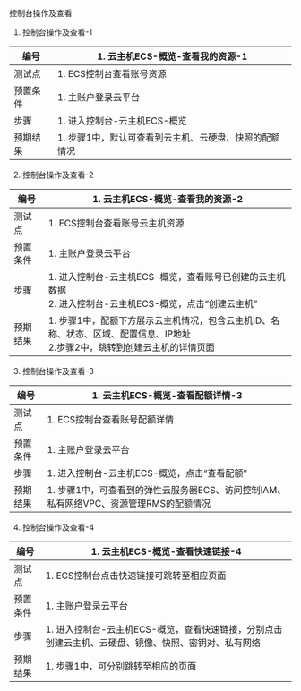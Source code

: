 控制台操作及查看

1. 控制台操作及查看-1

| 编号     | 1. 云主机ECS-概览-查看我的资源-1                       |
| -------- | ------------------------------------------------------ |
| 测试点   | 1. ECS控制台查看账号资源                               |
| 预置条件 | 1. 主账户登录云平台                                    |
| 步骤     | 1. 进入控制台-云主机ECS-概览                           |
| 预期结果 | 1. 步骤1中，默认可查看到云主机、云硬盘、快照的配额情况 |

2. 控制台操作及查看-2

| 编号     | 1. 云主机ECS-概览-查看我的资源-2                             |
| -------- | ------------------------------------------------------------ |
| 测试点   | 1. ECS控制台查看账号云主机资源                               |
| 预置条件 | 1. 主账户登录云平台                                          |
| 步骤     | 1. 进入控制台-云主机ECS-概览，查看账号已创建的云主机数据<br />2. 进入控制台-云主机ECS-概览，点击“创建云主机” |
| 预期结果 | 1. 步骤1中，配额下方展示云主机情况，包含云主机ID、名称、状态、区域、配置信息、IP地址<br />2.步骤2中，跳转到创建云主机的详情页面 |

3. 控制台操作及查看-3

| 编号     | 1. 云主机ECS-概览-查看配额详情-3                             |
| -------- | ------------------------------------------------------------ |
| 测试点   | 1. ECS控制台查看账号配额详情                                 |
| 预置条件 | 1. 主账户登录云平台                                          |
| 步骤     | 1. 进入控制台-云主机ECS-概览，点击“查看配额”                 |
| 预期结果 | 1. 步骤1中，可查看到的弹性云服务器ECS、访问控制IAM、私有网络VPC、资源管理RMS的配额情况 |

4. 控制台操作及查看-4

| 编号     | 1. 云主机ECS-概览-查看快速链接-4                             |
| -------- | ------------------------------------------------------------ |
| 测试点   | 1. ECS控制台点击快速链接可跳转至相应页面                     |
| 预置条件 | 1. 主账户登录云平台                                          |
| 步骤     | 1. 进入控制台-云主机ECS-概览，查看快速链接，分别点击创建云主机、云硬盘、镜像、快照、密钥对、私有网络 |
| 预期结果 | 1. 步骤1中，可分别跳转至相应的页面                           |